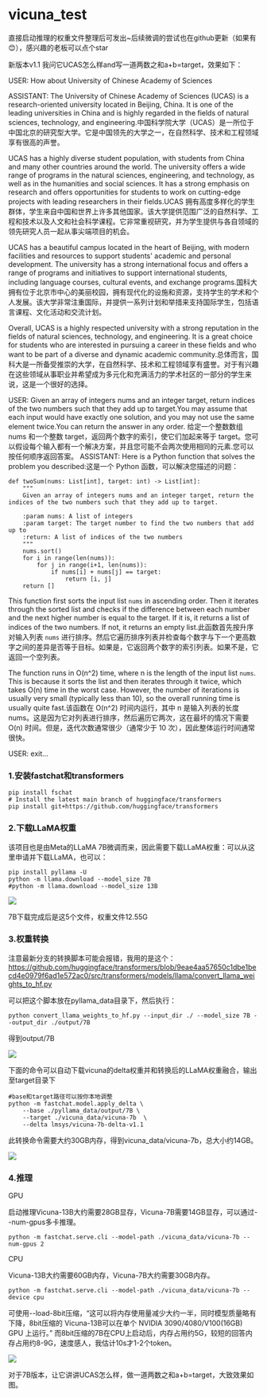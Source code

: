 # vicuna_test

直接启动推理的权重文件整理后可发出~后续微调的尝试也在github更新（如果有😊），感兴趣的老板可以点个star

新版本v1.1
我问它UCAS怎么样and写一道两数之和a+b=target，效果如下：

USER: How about University of Chinese Academy of Sciences

ASSISTANT: The University of Chinese Academy of Sciences (UCAS) is a research-oriented university located in Beijing, China. It is one of the leading universities in China and is highly regarded in the fields of natural sciences, technology, and engineering.中国科学院大学（UCAS）是一所位于中国北京的研究型大学。它是中国领先的大学之一，在自然科学、技术和工程领域享有很高的声誉。

UCAS has a highly diverse student population, with students from China and many other countries around the world. The university offers a wide range of programs in the natural sciences, engineering, and technology, as well as in the humanities and social sciences. It has a strong emphasis on research and offers opportunities for students to work on cutting-edge projects with leading researchers in their fields.UCAS 拥有高度多样化的学生群体，学生来自中国和世界上许多其他国家。该大学提供范围广泛的自然科学、工程和技术以及人文和社会科学课程。它非常重视研究，并为学生提供与各自领域的领先研究人员一起从事尖端项目的机会。

UCAS has a beautiful campus located in the heart of Beijing, with modern facilities and resources to support students' academic and personal development. The university has a strong international focus and offers a range of programs and initiatives to support international students, including language courses, cultural events, and exchange programs.国科大拥有位于北京市中心的美丽校园，拥有现代化的设施和资源，支持学生的学术和个人发展。该大学非常注重国际，并提供一系列计划和举措来支持国际学生，包括语言课程、文化活动和交流计划。

Overall, UCAS is a highly respected university with a strong reputation in the fields of natural sciences, technology, and engineering. It is a great choice for students who are interested in pursuing a career in these fields and who want to be part of a diverse and dynamic academic community.总体而言，国科大是一所备受推崇的大学，在自然科学、技术和工程领域享有盛誉。对于有兴趣在这些领域从事职业并希望成为多元化和充满活力的学术社区的一部分的学生来说，这是一个很好的选择。

USER: Given an array of integers nums and an integer target, return indices of the two numbers such that they add up to target.You may assume that each input would have exactly one solution, and you may not use the same element twice.You can return the answer in any order.
给定一个整数数组 nums 和一个整数 target，返回两个数字的索引，使它们加起来等于 target。您可以假设每个输入都有一个解决方案，并且您可能不会两次使用相同的元素.您可以按任何顺序返回答案。
ASSISTANT: Here is a Python function that solves the problem you described:这是一个 Python 函数，可以解决您描述的问题：
```
def twoSum(nums: List[int], target: int) -> List[int]:
    """
    Given an array of integers nums and an integer target, return the indices of the two numbers such that they add up to target.

    :param nums: A list of integers
    :param target: The target number to find the two numbers that add up to
    :return: A list of indices of the two numbers
    """
    nums.sort()
    for i in range(len(nums)):
        for j in range(i+1, len(nums)):
            if nums[i] + nums[j] == target:
                return [i, j]
    return []
```
This function first sorts the input list `nums` in ascending order. Then it iterates through the sorted list and checks if the difference between each number and the next higher number is equal to the target. If it is, it returns a list of indices of the two numbers. If not, it returns an empty list.此函数首先按升序对输入列表 `nums` 进行排序。然后它遍历排序列表并检查每个数字与下一个更高数字之间的差异是否等于目标。如果是，它返回两个数字的索引列表。如果不是，它返回一个空列表。

The function runs in O(n^2) time, where n is the length of the input list `nums`. This is because it sorts the list and then iterates through it twice, which takes O(n) time in the worst case. However, the number of iterations is usually very small (typically less than 10), so the overall running time is usually quite fast.该函数在 O(n^2) 时间内运行，其中 n 是输入列表的长度nums。这是因为它对列表进行排序，然后遍历它两次，这在最坏的情况下需要 O(n) 时间。但是，迭代次数通常很少（通常少于 10 次），因此整体运行时间通常很快。

USER: exit...

### 1.安装fastchat和transformers
```
pip install fschat
# Install the latest main branch of huggingface/transformers
pip install git+https://github.com/huggingface/transformers
```
### 2.下载LLaMA权重
该项目也是由Meta的LLaMA 7B微调而来，因此需要下载LLaMA权重：可以从这里申请并下载LLaMA，也可以：
```
pip install pyllama -U
python -m llama.download --model_size 7B
#python -m llama.download --model_size 13B
```

![](https://raw.githubusercontent.com/noobimp/vicuna_test/main/1.png#pic_center)


7B下载完成后是这5个文件，权重文件12.55G

### 3.权重转换
注意最新分支的转换脚本可能会报错，我用的是这个：
https://github.com/huggingface/transformers/blob/9eae4aa57650c1dbe1becd4e0979f6ad1e572ac0/src/transformers/models/llama/convert_llama_weights_to_hf.py

可以把这个脚本放在pyllama_data目录下，然后执行：
```
python convert_llama_weights_to_hf.py --input_dir ./ --model_size 7B --output_dir ./output/7B
```
得到output/7B

![](https://raw.githubusercontent.com/noobimp/vicuna_test/main/2.png#pic_center)


下面的命令可以自动下载vicuna的delta权重并和转换后的LLaMA权重融合，输出至target目录下
```
#base和target路径可以按你本地调整
python -m fastchat.model.apply_delta \
    --base ./pyllama_data/output/7B \
    --target ./vicuna_data/vicuna-7b  \
    --delta lmsys/vicuna-7b-delta-v1.1
```

此转换命令需要大约30GB内存，得到vicuna_data/vicuna-7b，总大小约14GB。

![](https://raw.githubusercontent.com/noobimp/vicuna_test/main/3.png#pic_center)
    
### 4.推理
GPU

启动推理Vicuna-13B大约需要28GB显存，Vicuna-7B需要14GB显存，可以通过--num-gpus多卡推理。

```
python -m fastchat.serve.cli --model-path ./vicuna_data/vicuna-7b --num-gpus 2
```

CPU

Vicuna-13B大约需要60GB内存，Vicuna-7B大约需要30GB内存。

```
python -m fastchat.serve.cli --model-path ./vicuna_data/vicuna-7b --device cpu
```

可使用--load-8bit压缩，“这可以将内存使用量减少大约一半，同时模型质量略有下降，8bit压缩的 Vicuna-13B可以在单个 NVIDIA 3090/4080/V100(16GB) GPU 上运行。”
而8bit压缩的7B在CPU上启动后，内存占用约5G，较短的回答内存占用约8-9G，速度感人，我估计10s才1-2个token。
    
![](https://raw.githubusercontent.com/noobimp/vicuna_test/main/4.png#pic_center)

对于7B版本，让它讲讲UCAS怎么样，做一道两数之和a+b=target，大致效果如图。
